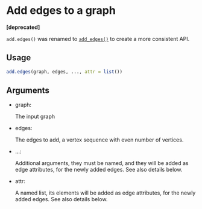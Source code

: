 # Add edges to a graph

**\[deprecated\]**

`add.edges()` was renamed to
[`add_edges()`](https://r.igraph.org/reference/add_edges.md) to create a
more consistent API.

## Usage

``` r
add.edges(graph, edges, ..., attr = list())
```

## Arguments

- graph:

  The input graph

- edges:

  The edges to add, a vertex sequence with even number of vertices.

- ...:

  Additional arguments, they must be named, and they will be added as
  edge attributes, for the newly added edges. See also details below.

- attr:

  A named list, its elements will be added as edge attributes, for the
  newly added edges. See also details below.
